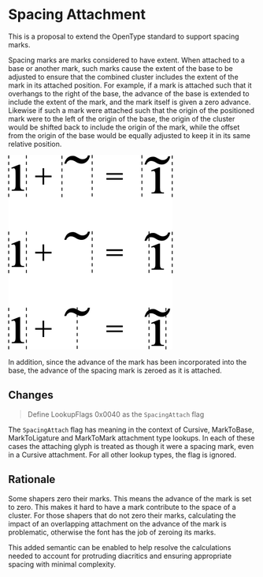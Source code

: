 # Spacing Attachment

This is a proposal to extend the OpenType standard to support spacing marks.

Spacing marks are marks considered to have extent. When attached to a base or
another mark, such marks cause the extent of the base to be adjusted to ensure
that the combined cluster includes the extent of the mark in its attached
position. For example, if a mark is attached such that it overhangs to the right
of the base, the advance
of the base is extended to include the extent of the mark, and the mark itself
is given a zero advance. Likewise if such a mark were attached such that the
origin of the positioned mark were to the left of the origin of the base,
the origin of the cluster would be shifted back to include the origin of
the mark, while the offset from the origin of the base would be equally adjusted
to keep it in its same relative position.

![Example](spacing_mark.png)

In addition, since the advance of the mark has been incorporated into the base,
the advance of the spacing mark is zeroed as it is attached.

## Changes

> Define LookupFlags 0x0040 as the `SpacingAttach` flag

The `SpacingAttach` flag has meaning in the context of Cursive, MarkToBase,
MarkToLigature and MarkToMark attachment type lookups. In each of these cases
the attaching glyph is treated as though it were a spacing mark, even in a
Cursive attachment. For all other lookup types, the flag is ignored.

## Rationale

Some shapers zero their marks. This means the advance of the mark is set to
zero. This makes it hard to have a mark contribute to the space of a cluster.
For those shapers that do not zero their marks, calculating the impact of an
overlapping attachment on the advance of the mark is problematic, otherwise the
font has the job of zeroing its marks.

This added semantic can be enabled to help resolve the calculations needed to
account for protruding diacritics and ensuring appropriate spacing with minimal
complexity.
